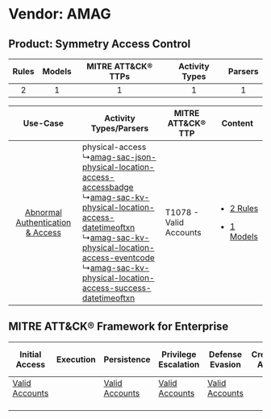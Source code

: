 Vendor: AMAG
============
Product: Symmetry Access Control
--------------------------------
| Rules | Models | MITRE ATT&CK® TTPs | Activity Types | Parsers |
|:-----:|:------:|:------------------:|:--------------:|:-------:|
|   2   |   1    |         1          |       1        |    1    |

|    Use-Case    | Activity Types/Parsers    | MITRE ATT&CK® TTP          | Content    |
|:----:| ---- | ---- | ---- |
| [Abnormal Authentication & Access](../../../UseCases/uc_abnormal_authentication_&_access.md) |  physical-access<br> ↳[amag-sac-json-physical-location-access-accessbadge](Ps/pC_amagsacjsonphysicallocationaccessaccessbadge.md)<br> ↳[amag-sac-kv-physical-location-access-datetimeoftxn](Ps/pC_amagsackvphysicallocationaccessdatetimeoftxn.md)<br> ↳[amag-sac-kv-physical-location-access-eventcode](Ps/pC_amagsackvphysicallocationaccesseventcode.md)<br> ↳[amag-sac-kv-physical-location-access-success-datetimeoftxn](Ps/pC_amagsackvphysicallocationaccesssuccessdatetimeoftxn.md)<br> | T1078 - Valid Accounts<br> | [<ul><li>2 Rules</li></ul><ul><li>1 Models</li></ul>](RM/r_m_amag_symmetry_access_control_Abnormal_Authentication_&_Access.md) |

MITRE ATT&CK® Framework for Enterprise
--------------------------------------
| Initial Access                                                      | Execution | Persistence                                                         | Privilege Escalation                                                | Defense Evasion                                                     | Credential Access | Discovery | Lateral Movement | Collection | Command and Control | Exfiltration | Impact |
| ------------------------------------------------------------------- | --------- | ------------------------------------------------------------------- | ------------------------------------------------------------------- | ------------------------------------------------------------------- | ----------------- | --------- | ---------------- | ---------- | ------------------- | ------------ | ------ |
| [Valid Accounts](https://attack.mitre.org/techniques/T1078)<br><br> |           | [Valid Accounts](https://attack.mitre.org/techniques/T1078)<br><br> | [Valid Accounts](https://attack.mitre.org/techniques/T1078)<br><br> | [Valid Accounts](https://attack.mitre.org/techniques/T1078)<br><br> |                   |           |                  |            |                     |              |        |